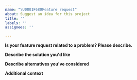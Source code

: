 ```yaml
---
name: "\U0001F680Feature request"
about: Suggest an idea for this project
title: ''
labels: ''
assignees: ''

---
```


**Is your feature request related to a problem? Please describe.**
<!--- A clear and concise description of what the problem is. Ex. I'm always frustrated when [...] --->

**Describe the solution you'd like**
<!--- A clear and concise description of what you want to happen. --->

**Describe alternatives you've considered**
<!--- A clear and concise description of any alternative solutions or features you've considered. --->

**Additional context**
<!--- Add any other context or screenshots about the feature request here. --->
